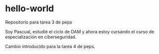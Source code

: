 # hello-world
Repositorio para tarea 3 de peps

Soy Pascual, estudié el ciclo de DAM y ahora estoy cursando el curso de especialización en ciberseguridad.

Cambio introducido para la tarea 4 de peps.
